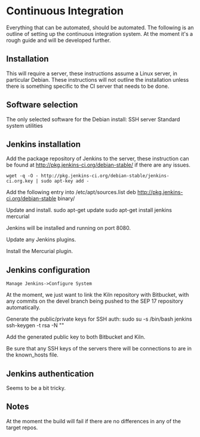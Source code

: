 # Continuous Integration

Everything that can be automated, should be automated. The following is an
outline of setting up the continuous integration system. At the moment it's a
rough guide and will be developed further.

## Installation

This will require a server, these instructions assume a Linux server, in
particular Debian. These instructions will not outline the installation unless
there is something specific to the CI server that needs to be done.

## Software selection

The only selected software for the Debian install:
    SSH server
    Standard system utilities

## Jenkins installation

Add the package repository of Jenkins to the server, these instruction can be
found at http://pkg.jenkins-ci.org/debian-stable/ if there are any issues.

    wget -q -O - http://pkg.jenkins-ci.org/debian-stable/jenkins-ci.org.key | sudo apt-key add -

Add the following entry into /etc/apt/sources.list
    deb http://pkg.jenkins-ci.org/debian-stable binary/

Update and install.
    sudo apt-get update
    sudo apt-get install jenkins mercurial

Jenkins will be installed and running on port 8080.

Update any Jenkins plugins.

Install the Mercurial plugin.

## Jenkins configuration

    Manage Jenkins->Configure System

At the moment, we just want to link the Kiln repository with Bitbucket, with any commits on the devel branch being pushed to the SEP 17 repository automatically.

Generate the public/private keys for SSH auth:
    sudo su -s /bin/bash jenkins
    ssh-keygen -t rsa -N ""

Add the generated public key to both Bitbucket and Kiln.

Be sure that any SSH keys of the servers there will be connections to are in the known_hosts file.

## Jenkins authentication

Seems to be a bit tricky.

## Notes

At the moment the build will fail if there are no differences in any of the target repos.
